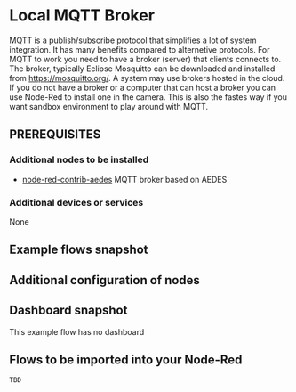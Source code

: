 # Local MQTT Broker

MQTT is a publish/subscribe protocol that simplifies a lot of system integration.  It has many benefits compared to alternetive protocols.  For MQTT to work you need to have a broker (server) that clients connects to.  The broker, typically Eclipse Mosquitto can be downloaded and installed from  https://mosquitto.org/.  A system may use brokers hosted in the cloud.
If you do not have a broker or a computer that can host a broker you can use Node-Red to install one in the camera.  This is also the fastes way if you want  sandbox environment to play around with MQTT.

## PREREQUISITES

### Additional nodes to be installed
* [node-red-contrib-aedes](https://flows.nodered.org/node/node-red-contrib-aedes)  MQTT broker based on AEDES 

### Additional devices or services
None

## Example flows snapshot


## Additional configuration of nodes

## Dashboard snapshot
This example flow has no dashboard

## Flows to be imported into your Node-Red
```
TBD
```
